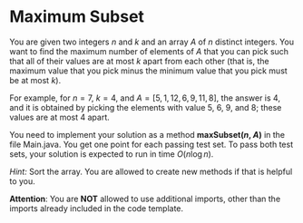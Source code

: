# Maximum Subset

You are given two integers $n$ and $k$ and an array $A$ of $n$ distinct integers. You want to find the maximum number of elements of $A$ that you can pick such that all of their values are at most $k$ apart from each other (that is, the maximum value that you pick minus the minimum value that you pick must be at most $k$). 

For example, for $n=7$, $k=4$, and $A=[5, 1, 12, 6, 9, 11, 8]$, the answer is $4$, and it is obtained by picking the elements with value $5$, $6$, $9$, and $8$; these values are at most $4$ apart.

You need to implement your solution as a method **maxSubset($n$, $A$)** in the file Main.java. You get one point for each passing test set. To pass both test sets, your solution is expected to run in time $O(n \log n)$.

*Hint:* Sort the array. You are allowed to create new methods if that is helpful to you.

**Attention**: You are **NOT** allowed to use additional imports, other than the imports already included in the code template.